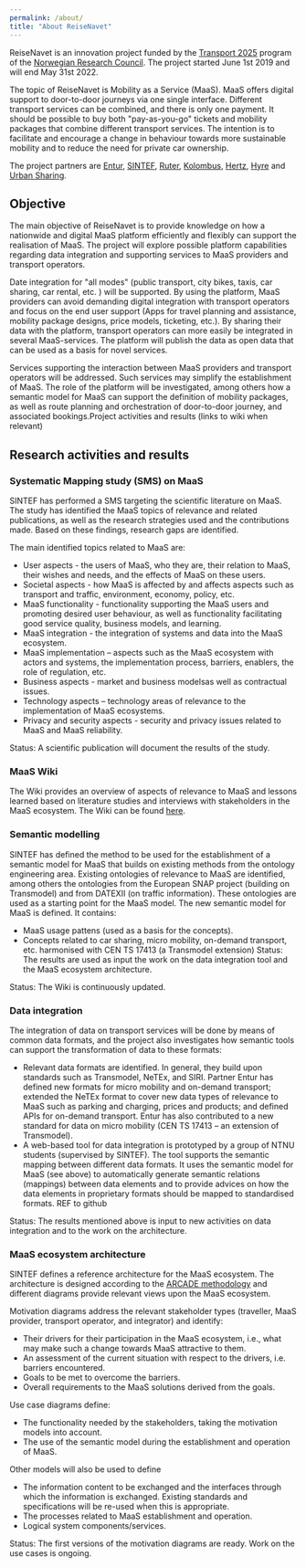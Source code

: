 ```yaml
---
permalink: /about/
title: "About ReiseNavet"
---
```


ReiseNavet is an innovation project funded by the [Transport 2025](https://www.forskningsradet.no/en/about-the-research-council/programmes/transport/) program of the [Norwegian Research Council](https://www.forskningsradet.no/en/). The project started June 1st 2019 and will end May 31st 2022.

The topic of ReiseNavet is Mobility as a Service (MaaS). MaaS offers digital support to door-to-door journeys via one single interface. Different transport services can be combined, and there is only one payment. It should be possible to buy both "pay-as-you-go" tickets and mobility packages that combine different transport services. The intention is to facilitate and encourage a change in behaviour towards more sustainable mobility and to reduce the need for private car ownership.

The project partners are [Entur](https://om.entur.no/bedrift/om-entur/), [SINTEF](https://www.sintef.no/en/), [Ruter](https://ruter.no/en/about-ruter/about-us/), [Kolombus](https://www.kolumbus.no/en/about-kolumbus/about-the-company/), [Hertz](https://www.hertz.no/rentacar/reservation/), [Hyre](https://www.hyre.no/) and [Urban Sharing](https://urbansharing.com/).

## Objective

The main objective of ReiseNavet is to provide knowledge on how a nationwide and digital MaaS platform efficiently and flexibly can support the realisation of MaaS. The project will explore possible platform capabilities regarding data integration and supporting services to MaaS providers and transport operators. 

Date integration for "all modes" (public transport, city bikes, taxis, car sharing, car rental, etc. ) will be supported. By using the platform, MaaS providers can avoid demanding digital integration with transport operators and focus on the end user support (Apps for travel planning and assistance, mobility package designs, price models, ticketing, etc.). By sharing their data with the platform, transport operators can more easily be integrated in several MaaS-services. The platform will publish the data as open data that can be used as a basis for novel services.

Services supporting the interaction between MaaS providers and transport operators will be addressed. Such services may simplify the establishment of MaaS. The role of the platform will be investigated, among others how a semantic model for MaaS can support the definition of mobility packages, as well as route planning and orchestration of door-to-door journey, and associated bookings.Project activities and results (links to wiki when relevant) 

## Research activities and results

### Systematic Mapping study (SMS) on MaaS

SINTEF has performed a SMS targeting the scientific literature on MaaS. The study has identified the MaaS topics of relevance and related publications, as well as the research strategies used and the contributions made. Based on these findings, research gaps are identified. 

The main identified topics related to MaaS are:
*	User aspects - the users of MaaS, who they are, their relation to MaaS, their wishes and needs, and the effects of MaaS on these users.
*	Societal aspects - how MaaS is affected by and affects aspects such as transport and traffic, environment, economy, policy, etc.
*	MaaS functionality - functionality supporting the MaaS users and promoting desired user behaviour, as well as functionality facilitating good service quality, business models, and learning.
*	MaaS integration - the integration of systems and data into the MaaS ecosystem.
*	MaaS implementation – aspects such as the MaaS ecosystem with actors and systems, the implementation process, barriers, enablers, the role of regulation, etc.
*	Business aspects - market and business modelsas well as contractual issues.
*	Technology aspects – technology areas of relevance to the implementation of MaaS ecosystems.
*	Privacy and security aspects - security and privacy issues related to MaaS and MaaS reliability.

Status: A scientific publication will document the results of the study.

### MaaS Wiki

The Wiki provides an overview of aspects of relevance to MaaS and lessons learned based on literature studies and interviews with stakeholders in the MaaS ecosystem. The Wiki can be found [here](https://reisenavet.no/maas/intro/).

### Semantic modelling

SINTEF has defined the method to be used for the establishment of a semantic model for MaaS that builds on existing methods from the ontology engineering area. 
Existing ontologies of relevance to MaaS are identified, among others the ontologies from the European SNAP project (building on Transmodel) and from DATEXII (on traffic information). These ontologies are used as a starting point for the MaaS model.
The new semantic model for MaaS is defined. It contains:
*	MaaS usage pattens (used as a basis for the concepts). 
*	Concepts related to car sharing, micro mobility, on-demand transport, etc. harmonised with CEN TS 17413 (a Transmodel extension)
Status: The results are used as input the work on the data integration tool and the MaaS ecosystem architecture. 

Status: The Wiki is continuously updated.

### Data integration 

The integration of data on transport services will be done by means of common data formats, and the project also investigates how semantic tools can support the transformation of data to these formats:
*	Relevant data formats are identified. In general, they build upon standards such as Transmodel, NeTEx, and SIRI. Partner Entur has defined new formats for micro mobility and on-demand transport; extended the NeTEx format to cover new data types of relevance to MaaS such as parking and charging, prices and products; and defined APIs for on-demand transport. Entur has also contributed to a new standard for data on micro mobility (CEN TS 17413 – an extension of Transmodel). 
* A web-based tool for data integration is prototyped by a group of NTNU students (supervised by SINTEF). The tool supports the semantic mapping between different data formats. It uses the semantic model for MaaS (see above) to automatically generate semantic relations (mappings) between data elements and to provide advices on how the data elements in proprietary formats should be mapped to standardised formats. REF to github

Status: The results mentioned above is input to new activities on data integration and to the work on the architecture. 

### MaaS ecosystem architecture
SINTEF defines a reference architecture for the MaaS ecosystem. The architecture is designed according to the [ARCADE methodology](http://arcade-framework.org/) and different diagrams provide relevant views upon the MaaS ecosystem.

Motivation diagrams address the relevant stakeholder types (traveller, MaaS provider, transport operator, and integrator) and identify: 
*	Their drivers for their participation in the MaaS ecosystem, i.e., what may make such a change towards MaaS attractive to them.
*	An assessment of the current situation with respect to the drivers, i.e. barriers encountered.
*	Goals to be met to overcome the barriers.
*	Overall requirements to the MaaS solutions derived from the goals. 

Use case diagrams define:
*	The functionality needed by the stakeholders, taking the motivation models into account. 
*	The use of the semantic model during the establishment and operation of MaaS.

Other models will also be used to define
*	The information content to be exchanged and the interfaces through which the information is exchanged. Existing standards and specifications will be re-used when this is appropriate.
*	The processes related to MaaS establishment and operation. 
*	Logical system components/services.

Status: The first versions of the motivation diagrams are ready. Work on the use cases is ongoing.

